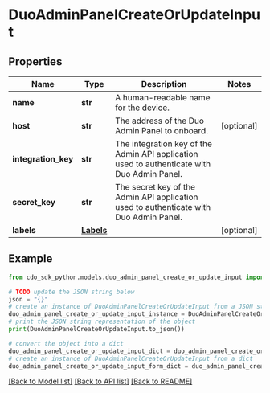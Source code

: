 # DuoAdminPanelCreateOrUpdateInput


## Properties

Name | Type | Description | Notes
------------ | ------------- | ------------- | -------------
**name** | **str** | A human-readable name for the device. | 
**host** | **str** | The address of the Duo Admin Panel to onboard. | [optional] 
**integration_key** | **str** | The integration key of the Admin API application used to authenticate with Duo Admin Panel. | 
**secret_key** | **str** | The secret key of the Admin API application used to authenticate with Duo Admin Panel. | 
**labels** | [**Labels**](Labels.md) |  | [optional] 

## Example

```python
from cdo_sdk_python.models.duo_admin_panel_create_or_update_input import DuoAdminPanelCreateOrUpdateInput

# TODO update the JSON string below
json = "{}"
# create an instance of DuoAdminPanelCreateOrUpdateInput from a JSON string
duo_admin_panel_create_or_update_input_instance = DuoAdminPanelCreateOrUpdateInput.from_json(json)
# print the JSON string representation of the object
print(DuoAdminPanelCreateOrUpdateInput.to_json())

# convert the object into a dict
duo_admin_panel_create_or_update_input_dict = duo_admin_panel_create_or_update_input_instance.to_dict()
# create an instance of DuoAdminPanelCreateOrUpdateInput from a dict
duo_admin_panel_create_or_update_input_form_dict = duo_admin_panel_create_or_update_input.from_dict(duo_admin_panel_create_or_update_input_dict)
```
[[Back to Model list]](../README.md#documentation-for-models) [[Back to API list]](../README.md#documentation-for-api-endpoints) [[Back to README]](../README.md)


